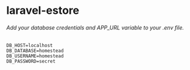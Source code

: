 # laravel-estore
###### Add your database credentials and APP_URL variable to your .env file.
```APP_URL=http://localhost
DB_HOST=localhost
DB_DATABASE=homestead
DB_USERNAME=homestead
DB_PASSWORD=secret
```
